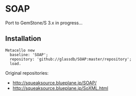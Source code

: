 SOAP
====

Port to GemStone/S 3.x in progress...

## Installation

```Smalltalk
Metacello new
  baseline: 'SOAP';
  repository: 'github://glassdb/SOAP:master/repository';
  load.
```

Original repositories: 

*  http://squeaksource.blueplane.jp/SOAP/
*  http://squeaksource.blueplane.jp/SoXML.html

